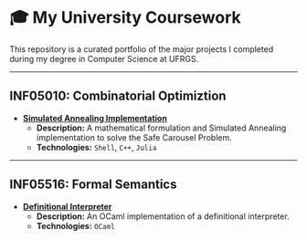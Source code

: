 # 🎓 My University Coursework

This repository is a curated portfolio of the major projects I completed during my degree in Computer Science at UFRGS.

---

## INF05010: Combinatorial Optimiztion
* **[Simulated Annealing Implementation](https://github.com/jfhmunhoz/safe-carousel-optimization)**
    * **Description:** A mathematical formulation and Simulated Annealing implementation to solve the Safe Carousel Problem.
    * **Technologies:** `Shell`, `C++`, `Julia`

---

## INF05516: Formal Semantics
* **[Definitional Interpreter](https://github.com/jfhmunhoz/definitional-interpreter)**
    * **Description:** An OCaml implementation of a definitional interpreter.
    * **Technologies:** `OCaml`
